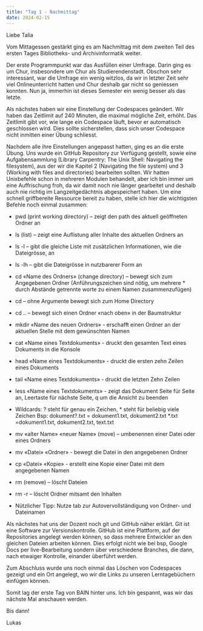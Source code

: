 ```yaml
---
title: "Tag 1 - Nachmittag"
date: 2024-02-15
---
```


Liebe Talia

Vom Mittagessen gestärkt ging es am Nachmittag mit dem zweiten Teil des ersten Tages Bibliotheks- und Archivinformatik weiter. 

Der erste Programmpunkt war das Ausfüllen einer Umfrage. Darin ging es um Chur, insbesondere um Chur als Studierendenstadt. Obschon sehr interessant, war die Umfrage ein wenig witzlos, da wir in letzter Zeit sehr viel Onlineunterricht hatten und Chur deshalb gar nicht so geniessen konnten. Nun ja, immerhin ist dieses Semester ein wenig besser als das letzte.

Als nächstes haben wir eine Einstellung der Codespaces geändert. Wir haben das Zeitlimit auf 240 Minuten, die maximal mögliche Zeit, erhöht. Das Zeitlimit gibt vor, wie lange ein Codespace läuft, bevor er automatisch geschlossen wird. Dies sollte sicherstellen, dass sich unser Codespace nicht inmitten einer Übung schliesst.

Nachdem alle ihre Einstellungen angepasst hatten, ging es an die erste Übung. Uns wurde ein GitHub Repository zur Verfügung gestellt, sowie eine Aufgabensammlung (Library Carpentry: The Unix Shell: Navigating the filesystem), aus der wir die Kapitel 2 (Navigating the file system) und 3 (Working with files and directories) bearbeiten sollten. Wir hatten Unixbefehle schon in mehreren Modulen behandelt, aber ich bin immer um eine Auffrischung froh, da wir damit noch nie länger gearbeitet und deshalb auch nie richtig im Langzeitgedächtnis abgespeichert haben. Um eine schnell griffbereite Ressource bereit zu haben, stelle ich hier die wichtigsten Befehle noch einmal zusammen:
* pwd (print working directory) – zeigt den path des aktuell geöffneten Ordner an
* ls (list) – zeigt eine Auflistung aller Inhalte des aktuellen Ordners an
* ls -l – gibt die gleiche Liste mit zusätzlichen Informationen, wie die Dateigrösse, an
* ls -lh – gibt die Dateigrösse in nutzbarerer Form an
* cd «Name des Ordners» (change directory) – bewegt sich zum Angegebenen Ordner (Anführungszeichen sind nötig, um mehrere * durch Abstände getrennte worte zu einem Namen zusammenzufügen)

* cd – ohne Argumente bewegt sich zum Home Directory
* cd .. – bewegt sich einen Ordner «nach oben» in der Baumstruktur
* mkdir «Name des neuen Ordners» - erschafft einen Ordner an der aktuellen Stelle mit dem gewünschten Namen
* cat «Name eines Textdokuments» - druckt den gesamten Text eines Dokuments in die Konsole
* head «Name eines Textdokuments» - druckt die ersten zehn Zeilen eines Dokuments
* tail «Name eines Textdokuments» - druckt die letzten Zehn Zeilen
* less «Name eines Textdokuments» - zeigt das Dokument Seite für Seite an, Leertaste für nächste Seite, q um die Ansicht zu beenden
* Wildcards: ? steht für genau ein Zeichen, * steht für beliebig viele Zeichen
	Bsp: 	dokument?.txt 	= dokument1.txt, dokument2.txt
		*.txt 			=dokument1.txt, dokument2.txt, text.txt
* mv «alter Name» «neuer Name» (move) – umbenennen einer Datei oder eines Ordners
* mv «Datei» «Ordner» - bewegt die Datei in den angegebenen Ordner
* cp «Datei» «Kopie» - erstellt eine Kopie einer Datei mit dem angegebenen Namen
* rm (remove) – löscht Dateien
* rm -r – löscht Ordner mitsamt den Inhalten
* Nützlicher Tipp: Nutze tab zur Autovervollständigung von Ordner- und Dateinamen

Als nächstes hat uns der Dozent noch git und GitHub näher erklärt. Git ist eine Software zur Versionskontrolle. GitHub ist eine Plattform, auf der Repositories angelegt werden können, so dass mehrere Entwickler an den gleichen Dateien arbeiten können. Dies erfolgt nicht wie bei bsp, Google Docs per live-Bearbeitung sondern über verschiedene Branches, die dann, nach etwaiger Kontrolle, einander überführt werden. 

Zum Abschluss wurde uns noch einmal das Löschen von Codespaces gezeigt und ein Ort angelegt, wo wir die Links zu unseren Lerntagebüchern einfügen können. 

Somit lag der erste Tag von BAIN hinter uns. Ich bin gespannt, was wir das nächste Mal anschauen werden.

Bis dann!

Lukas

